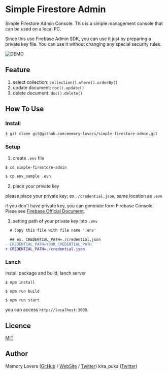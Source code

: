 # Simple Firestore Admin

Simple Firestore Admin Console.
This is a simple management console that can be used on a local PC.

Since this use Firebase Admin SDK, you can use it just by preparing a private key file.
You can use it without changing any special security rules.

![DEMO](https://github.com/memory-lovers/simple-firestore-admin/blob/master/_img/demo_simple_firebase_admin.gif)

## Feature

1. select collection: `collection().where().orderBy()`
2. update document: `doc().update()`
3. delete document: `doc().delete()`

## How To Use

### Install

```sh
$ git clone git@github.com:memory-lovers/simple-firestore-admin.git
```

### Setup

1. create `.env` file

```sh
$ cd simple-firestore-admin

$ cp env_sample .evn
```

2. place your private key

please place your private key; ex `./credential.json`, same location as `.evn`

if you don't have private key, you can generate form Firebase Console.
Plese see [Firebase Official Document](https://firebase.google.com/docs/admin/setup#initialize_the_sdk).

3. setting path of your private key into `.env`

```diff
  # Copy this file with file name '.env'

  ## ex. CREDENTIAL_PATH=./credential.json
- CREDENTIAL_PATH=YOUR_CREDENTIAL_PATH
+ CREDENTIAL_PATH=./credential.json
```

### Lanch

install package and build, lanch server

```shell
$ npm install

$ npm run build

$ npm run start
```

you can access `http://localhost:3000`.

## Licence

[MIT](https://github.com/memory-lovers/simple-firestore-admin/blob/master/LICENCE)

## Author

Memory Lovers ([GitHub](https://github.com/memory-lovers) / [WebSite](https://memory-lovers.com/) / [Twitter](https://twitter.com/MemoryLoverz))
kira_puka ([Twitter](https://twitter.com/kira_puka))

